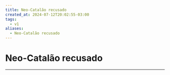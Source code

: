 ```yaml
---
title: Neo-Catalão recusado
created_at: 2024-07-12T20:02:55-03:00
tags:
  - v1
aliases:
  - Neo-Catalão recusado
---
```

# Neo-Catalão recusado
---


